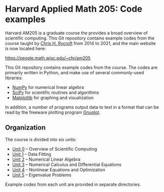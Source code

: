 # Harvard Applied Math 205: Code examples
Harvard AM205 is a graduate course the provides a broad overview of scientific
computing. This Git repository contains example codes from the course taught by
[Chris H. Rycroft](https://people.math.wisc.edu/~chr) from 2014 to 2021, and
the main website is now located here:

https://people.math.wisc.edu/~chr/am205

This Git repository contains example codes from the course. The codes are
primarily written in Python, and make use of several commonly-used libraries:

- [NumPy](https://numpy.org) for numerical linear algebra
- [SciPy](https://scipy.org) for scientific routines and algorithms
- [Matplotlib](https://matplotlib.org) for graphing and visualization

In addition, a number of programs output data to text in a format that can be
read by the freeware plotting program [Gnuplot](http://gnuplot.info).

## Organization
The course is divided into six units:

- [Unit 0](0_overview) – Overview of Scientific Computing
- [Unit 1](1_data_fitting) – Data Fitting
- [Unit 2](2_num_lin_alg) – Numerical Linear Algebra
- [Unit 3](3_num_calculus) – Numerical Calculus and Differential Equations
- [Unit 4](4_optimization) – Nonlinear Equations and Optimization
- [Unit 5](5_eig_problems) – Eigenvalue Problems

Example codes from each unit are provided in separate directories.
